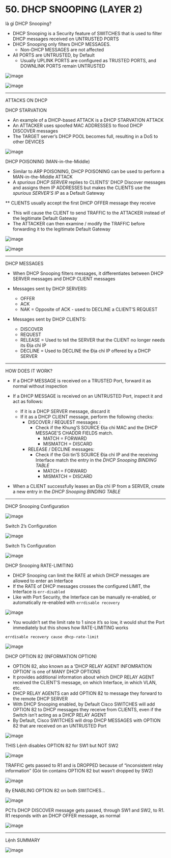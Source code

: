 # 50. DHCP SNOOPING (LAYER 2)

là gì DHCP Snooping?

- DHCP Snooping is a Security feature of SWITCHES that is used to filter DHCP messages received on UNTRUSTED PORTS
- DHCP Snooping only filters DHCP MESSAGES.
    - Non-DHCP MESSAGES are not affected
- All PORTS are UNTRUSTED, by Default
    - Usually UPLINK PORTS are configured as TRUSTED PORTS, and DOWNLINK PORTS remain UNTRUSTED
    

![image](https://github.com/psaumur/CCNA/assets/106411237/9ed71d09-d94c-4fc9-ad87-1b31acfdd132)

![image](https://github.com/psaumur/CCNA/assets/106411237/9d7d23a6-9d54-4234-a07e-a5caea136c94)

---

ATTACKS ON DHCP

DHCP STARVATION

- An example of a DHCP-based ATTACK is a DHCP STARVATION ATTACK
- An ATTACKER uses spoofed MAC ADDRESSES to flood DHCP DISCOVER messages
- The TARGET server’s DHCP POOL becomes full, resulting in a DoS to other DEVICES

![image](https://github.com/psaumur/CCNA/assets/106411237/33dfbb8b-2b78-4700-b4ab-0dd95fc03eed)

DHCP POISONING (MAN-in-the-Middle)

- Similar to ARP POISONING, DHCP POISONING can be used to perform a MAN-in-the-Middle ATTACK
- A *spurious DHCP SERVER* replies to CLIENTS’ DHCP Discover messages and assigns them IP ADDRESSES but makes the CLIENTS use the *spurious SERVER’S IP* as a Default Gateway

** CLIENTS usually accept the first DHCP OFFER message they receive

- This will cause the CLIENT to send TRAFFIC to the ATTACKER instead of the legitimate Default Gateway
- The ATTACKER can then examine / modify the TRAFFIC before forwarding it to the legitimate Default Gateway

![image](https://github.com/psaumur/CCNA/assets/106411237/d0cd7a5c-9ff4-4ab7-bec6-4edec4ea2646)

![image](https://github.com/psaumur/CCNA/assets/106411237/1573bcb7-6fa8-46d7-8cb8-46e30bac559d)

---

DHCP MESSAGES

- When DHCP Snooping filters messages, it differentiates between DHCP SERVER messages and DHCP CLIENT messages

- Messages sent by DHCP SERVERS:
    - OFFER
    - ACK
    - NAK = Opposite of ACK - used to DECLINE a CLIENT’S REQUEST
- Messages sent by DHCP CLIENTS:
    - DISCOVER
    - REQUEST
    - RELEASE = Used to tell the SERVER that the CLIENT no longer needs its Địa chỉ IP
    - DECLINE = Used to DECLINE the Địa chỉ IP offered by a DHCP SERVER

---

HOW DOES IT WORK?

- If a DHCP MESSAGE is received on a TRUSTED Port, forward it as normal without inspection
- If a DHCP MESSAGE is received on an UNTRUSTED Port, inspect it and act as follows:
    - If it is a DHCP SERVER message, discard it
    - If it as a DHCP CLIENT message, perform the following checks:
        - DISCOVER / REQUEST messages :
            - Check if the Khung’S SOURCE Địa chỉ MAC and the DHCP MESSAGE’S CHADDR FIELDS match.
                - MATCH = FORWARD
                - MISMATCH = DISCARD
        - RELEASE / DECLINE messages:
            - Check if the Gói tin’S SOURCE Địa chỉ IP and the receiving Interface match the entry in the *DHCP Snooping BINDING TABLE*
                - MATCH = FORWARD
                - MISMATCH = DISCARD
    
- When a CLIENT successfully leases an Địa chỉ IP from a SERVER, create a new entry in the *DHCP Snooping BINDING TABLE*

---

DHCP Snooping Configuration

![image](https://github.com/psaumur/CCNA/assets/106411237/729466dc-9432-47d2-8799-652fa064b058)

Switch 2’s Configuration

![image](https://github.com/psaumur/CCNA/assets/106411237/8d6cacb8-ffd8-4cf0-bd96-fe9978377989)

Switch 1’s Configuration

![image](https://github.com/psaumur/CCNA/assets/106411237/bb11e4fd-a340-4dd3-a6f5-3cd280fc5a13)

DHCP Snooping RATE-LIMITING

- DHCP Snooping can limit the RATE at which DHCP messages are allowed to enter an Interface
- If the RATE of DHCP messages crosses the configured LIMIT, the Interface is `err-disabled`
- Like with Port Security, the Interface can be manually re-enabled, or automatically re-enabled with `errdisable recovery`

![image](https://github.com/psaumur/CCNA/assets/106411237/6586df19-5a58-4ca3-a316-bd0aeb2ce67c)

- You wouldn’t set the limit rate to 1 since it’s so low, it would shut the Port immediately but this shows how RATE-LIMITING works

`errdisable recovery cause dhcp-rate-limit`

![image](https://github.com/psaumur/CCNA/assets/106411237/83c324aa-baa0-4ae1-82ac-157e503e048a)

DHCP OPTION 82 (INFORMATION OPTION)

- OPTION 82, also known as a ‘DHCP RELAY AGENT INFOMRATION OPTION’ is one of MANY DHCP OPTIONS
- It provides additional information about which DHCP RELAY AGENT received the CLIENT’S message, on which Interface, in which VLAN, etc.
- DHCP RELAY AGENTS can add OPTION 82 to message they forward to the remote DHCP SERVER
- With DHCP Snooping enabled, by Default Cisco SWITCHES will add OPTION 82 to DHCP messages they receive from CLIENTS, even if the Switch isn’t acting as a DHCP RELAY AGENT
- By Default, Cisco SWITCHES will drop DHCP MESSAGES with OPTION 82 that are received on an UNTRUSTED Port

![image](https://github.com/psaumur/CCNA/assets/106411237/2efc6edd-21fd-4c1a-bb11-9c1f761e1d32)

THIS Lệnh disables OPTION 82 for SW1 but NOT SW2 

![image](https://github.com/psaumur/CCNA/assets/106411237/84f1c3f2-9ad1-4367-97f3-95dab053b30c)

TRAFFIC gets passed to R1 and is DROPPED because of “inconsistent relay information” (Gói tin contains OPTION 82 but wasn’t dropped by SW2)

![image](https://github.com/psaumur/CCNA/assets/106411237/5c4b547e-c588-4d62-8098-76902199a131)

By ENABLING OPTION 82 on both SWITCHES…

![image](https://github.com/psaumur/CCNA/assets/106411237/dda50cf6-ae86-47ec-9b4f-104669697f64)

PC1’s DHCP DISCOVER message gets passed, through SW1 and SW2, to R1.
R1 responds with an DHCP OFFER message, as normal

![image](https://github.com/psaumur/CCNA/assets/106411237/7e59cc5a-bf8e-482d-848d-5bfa0540c74b)

---

Lệnh SUMMARY

![image](https://github.com/psaumur/CCNA/assets/106411237/308e32fa-52bd-4ee4-9356-f14e65416e17)
